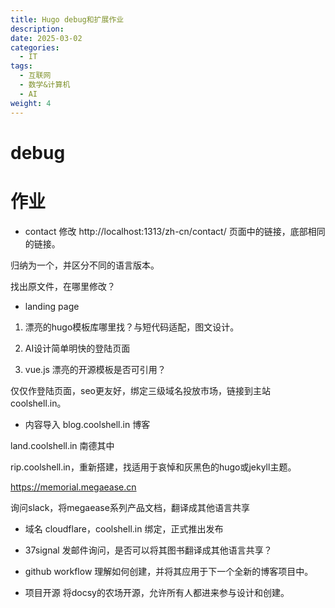 ```yaml
---
title: Hugo debug和扩展作业
description: 
date: 2025-03-02
categories:
  - IT
tags:
  - 互联网
  - 数学&计算机
  - AI
weight: 4
---
```



# debug

# 作业

- contact
修改 http://localhost:1313/zh-cn/contact/ 页面中的链接，底部相同的链接。

归纳为一个，并区分不同的语言版本。

找出原文件，在哪里修改？

- landing page
1. 漂亮的hugo模板库哪里找？与短代码适配，图文设计。

2. AI设计简单明快的登陆页面

3. vue.js 漂亮的开源模板是否可引用？

仅仅作登陆页面，seo更友好，绑定三级域名投放市场，链接到主站coolshell.in。

- 内容导入
blog.coolshell.in 博客

land.coolshell.in 南德其中

rip.coolshell.in，重新搭建，找适用于哀悼和灰黑色的hugo或jekyll主题。

https://memorial.megaease.cn

询问slack，将megaease系列产品文档，翻译成其他语言共享

- 域名
cloudflare，coolshell.in 绑定，正式推出发布

- 37signal
发邮件询问，是否可以将其图书翻译成其他语言共享？

- github workflow
理解如何创建，并将其应用于下一个全新的博客项目中。


- 项目开源
将docsy的农场开源，允许所有人都进来参与设计和创建。
